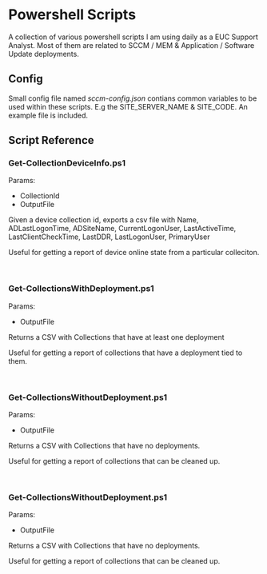 # Powershell Scripts

A collection of various powershell scripts I am using daily as a EUC Support Analyst. Most of them are related to SCCM / MEM & Application / Software Update deployments.

## Config

Small config file named _sccm-config.json_ contians common variables to be used within these scripts. E.g the SITE_SERVER_NAME & SITE_CODE. An example file is included.

## Script Reference

### Get-CollectionDeviceInfo.ps1

Params:

- CollectionId
- OutputFile

Given a device collection id, exports a csv file with Name, ADLastLogonTime, ADSiteName, CurrentLogonUser, LastActiveTime, LastClientCheckTime, LastDDR, LastLogonUser, PrimaryUser

Useful for getting a report of device online state from a particular colleciton.

<br>

### Get-CollectionsWithDeployment.ps1

Params:

- OutputFile

Returns a CSV with Collections that have at least one deployment

Useful for getting a report of collections that have a deployment tied to them.

<br>

### Get-CollectionsWithoutDeployment.ps1

Params:

- OutputFile

Returns a CSV with Collections that have no deployments.

Useful for getting a report of collections that can be cleaned up.

<br>

### Get-CollectionsWithoutDeployment.ps1

Params:

- OutputFile

Returns a CSV with Collections that have no deployments.

Useful for getting a report of collections that can be cleaned up.
